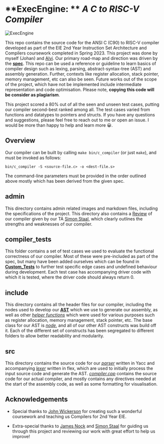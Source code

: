 **ExecEngine: ** *A C to RISC-V Compiler*
==============================

![ExecEngine](https://github.com/alvi-codes/C_Compiler/assets/94545356/2bc5a1fa-8189-4f7f-afc9-915646d01c3f)


This repo contains the source code for the ANSI C (C90) to RISC-V compiler developed as part of the EIE 2nd Year Instruction Set Architecture and Compilers coursework completed in Spring 2023. This project was done by myself (Johan) and [Alvi](https://github.com/alvi-codes). Our primary road-map and direction was driven by the [**spec**](admin/c_compiler.md). This repo can be used a reference or guideline to learn basics of compiler design such as lexing, parsing, abstract-syntax-tree (AST) and assembly generation. Further, contexts like register allocation, stack pointer, memory management, etc can also be seen. Future works out of the scope of the project, which have not be implemented include intermediate representation and code optimisation. Please note, **copying this code will be consider as plagiarism**.

This project scored a 80% out of all the seen and unseen test cases, putting our compiler second-best ranked among all. The test cases varied from functions and datatypes to pointers and structs. If you have any questions and suggestions, please feel free to reach out to me or open an issue. I would be more than happy to help and learn more 😀.


Overview
--------
Our compiler can be built by calling `make bin/c_compiler` (or just `make`), and must be invoked as follows:

    bin/c_compiler -S <source-file.c> -o <dest-file.s>

The command-line parameters must be provided in the order outlined above mostly which has been derived from the given spec. 

admin
-----
This directory contains admin related images and markdown files, including the specifications of the project. This directory also contains a [Review](admin/ExecEngine_review.md) of our compiler given by our TA [Simon Staal](https://simon-staal.github.io/), which clearly outlines the strengths and weaknesses of our compiler.


compiler_tests
--------------
This folder contains a set of test cases we used to evaluate the functional correctness of our compiler. Most of these were pre-included as part of the spec, but many have been added ourselves which can be found in [**Custom_Tests**](compiler_tests/_custom) to further test specific edge cases and undefined behaviour during development. Each test case has accompanying driver code with which it is tested, where the driver code should always return 0.


include
-------
This directory contains all the header files for our compiler, including the nodes used to develop our [**AST**](include/ast) which we use to generate our assembly, as well as other [*helper functions*](include/ast/ast_helper.hpp) which were used for various purposes such as register allocation, memory management, stack pointer, etc. The base class for our AST is [*node*](include/ast/ast_node.hpp), and all of our other AST constructs was build off it. Each of the different set of constructs has been segregated to different folders to allow better readability and modularity.


src
---
This directory contains the source code for our [*parser*](src/parser.y) written in Yacc and accompanying [*lexer*](src/lexer.flex) written in flex, which are used to initially process the input source code and generate the AST. [*compiler.cpp*](src/compiler.cpp) contains the source code for our actual compiler, and mostly contains any directives needed at the start of the assembly code, as well as some formatting for visualisation.




Acknowledgements
----------------

* Special thanks to [John Wickerson](https://johnwickerson.github.io/) for creating such a wonderful coursework and teaching us Compilers for 2nd Year EIE. 

* Extra-special thanks to [James Nock](https://www.linkedin.com/in/jpnock/) and [Simon Staal](https://simon-staal.github.io/) for guiding us through this project and reviewing our work with great effort to help us improve!

